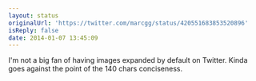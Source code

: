```yaml
---
layout: status
originalUrl: 'https://twitter.com/marcgg/status/420551683853520896'
isReply: false
date: 2014-01-07 13:45:09
---
```


I'm not a big fan of having images expanded by default on Twitter. Kinda goes against the point of the 140 chars conciseness.
